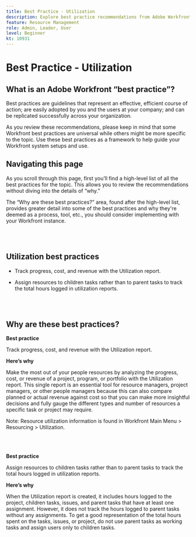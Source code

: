 ```yaml
---
title: Best Practice - Utilization
description: Explore best practice recommendations from Adobe Workfront experts about setting up, managing, and using the Utilization report.
feature: Resource Management
role: Admin, Leader, User
level: Beginner
kt: 10931
---
```


# Best Practice - Utilization

## What is an Adobe Workfront “best practice”? 

Best practices are guidelines that represent an effective, efficient course of action; are easily adopted by you and the users at your company; and can be replicated successfully across your organization. 

As you review these recommendations, please keep in mind that some Workfront best practices are universal while others might be more specific to the topic. Use these best practices as a framework to help guide your Workfront system setups and use.

## Navigating this page 

As you scroll through this page, first you’ll find a high-level list of all the best practices for the topic. This allows you to review the recommendations without diving into the details of “why.” 

The “Why are these best practices?” area, found after the high-level list, provides greater detail into some of the best practices and why they're deemed as a process, tool, etc., you should consider implementing with your Workfront instance. 

</br>
</br>

## Utilization best practices 

* Track progress, cost, and revenue with the Utilization report. 

* Assign resources to children tasks rather than to parent tasks to track the total hours logged in utilization reports. 

</br>
</br>

## Why are these best practices? 

**Best practice**

Track progress, cost, and revenue with the Utilization report. 



**Here’s why**

Make the most out of your people resources by analyzing the progress, cost, or revenue of a project, program, or portfolio with the Utilization report. This single report is an essential tool for resource managers, project managers, or other people managers because this can also compare planned or actual revenue against cost so that you can make more insightful decisions and fully gauge the different types and number of resources a specific task or project may require. 



Note: Resource utilization information is found in Workfront Main Menu > Resourcing > Utilization. 

</br>
</br>

**Best practice**

Assign resources to children tasks rather than to parent tasks to track the total hours logged in utilization reports.



**Here’s why**

When the Utilization report is created, it includes hours logged to the project, children tasks, issues, and parent tasks that have at least one assignment. However, it does not track the hours logged to parent tasks without any assignments. To get a good representation of the total hours spent on the tasks, issues, or project, do not use parent tasks as working tasks and assign users only to children tasks.

